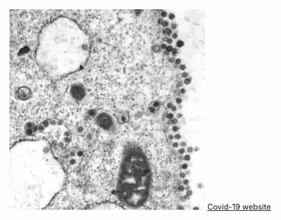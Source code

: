 <div>
  <img src="corona.jpg" alt="corona image">
  <a href="https://arunrajput911.github.io/Covid-19-site/">Covid-19 website
  </a>
  </div>
